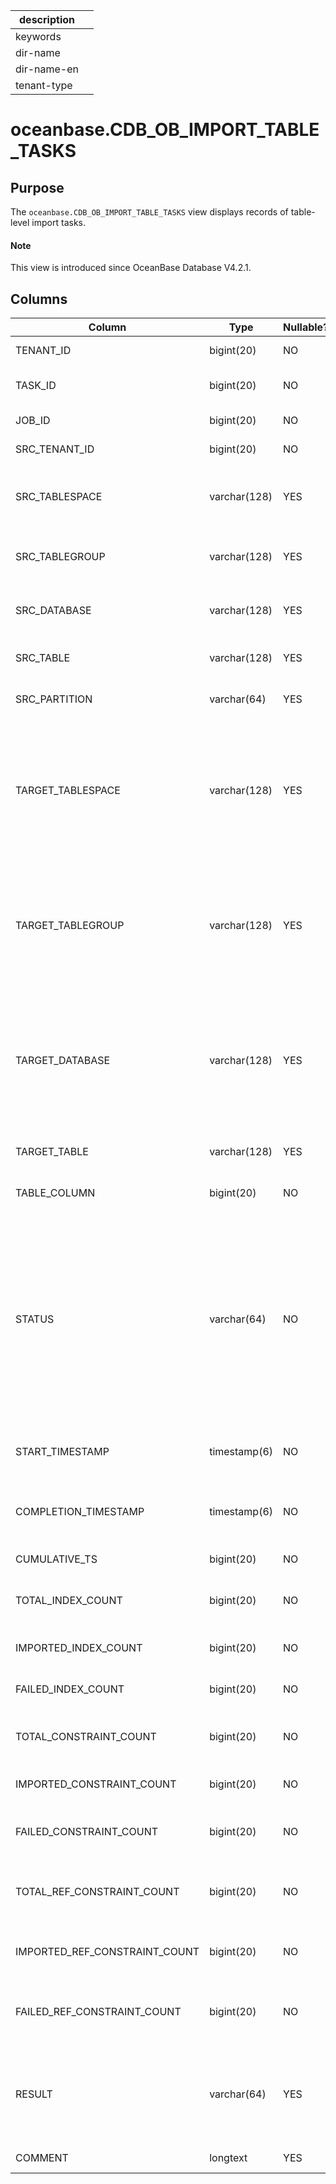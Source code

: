 |description||
|---|---|
|keywords||
|dir-name||
|dir-name-en||
|tenant-type||

# oceanbase.CDB_OB_IMPORT_TABLE_TASKS

## Purpose

The `oceanbase.CDB_OB_IMPORT_TABLE_TASKS` view displays records of table-level import tasks. 

<main id="notice" type='explain'>

  <h4>Note</h4>

  <p>This view is introduced since OceanBase Database V4.2.1. </p>

</main>

## Columns

| **Column** | **Type** | **Nullable?** | **Description** |
| --- | --- | --- | --- |
| TENANT_ID | bigint(20) | NO | The ID of the tenant. |
| TASK_ID | bigint(20) | NO | The ID of the load balancing task. |
| JOB_ID | bigint(20) | NO | The job ID of the task. |
| SRC_TENANT_ID | bigint(20) | NO | The ID of the source tenant. |
| SRC_TABLESPACE | varchar(128) | YES | The tablespace to which the source table belongs. |
| SRC_TABLEGROUP | varchar(128) | YES | The table group to which the source table belongs. |
| SRC_DATABASE | varchar(128) | YES | The database to which the source table belongs. |
| SRC_TABLE | varchar(128) | YES | The name of the source table. |
| SRC_PARTITION | varchar(64) | YES | The name of a partition in the source table. |
| TARGET_TABLESPACE | varchar(128) | YES | The name of the target tablespace to which the table is to be remapped. Leave the field empty if the table does not need to be remapped. |
| TARGET_TABLEGROUP | varchar(128) | YES | The name of the target table group to which the table is to be remapped. Leave the field empty if the table does not need to be remapped. |
| TARGET_DATABASE | varchar(128) | YES | The name of the target database to which the table is to be remapped. Leave the field empty if the table does not need to be remapped. |
| TARGET_TABLE | varchar(128) | YES | The name of the target table. |
| TABLE_COLUMN | bigint(20) | NO | The number of columns in the table. |
| STATUS | varchar(64) | NO | The status of the task. Valid values:<ul><li>`INIT`: The task is in the initialization state.  </li><li>`DOING`: The task is being executed. </li><li>`FINISH`: The task is completed. </li></ul> |
| START_TIMESTAMP | timestamp(6) | NO | The time on the tenant when the task started. |
| COMPLETION_TIMESTAMP | timestamp(6) | NO | The time on the tenant when the task was completed. |
| CUMULATIVE_TS | bigint(20) | NO | The cumulative time. |
| TOTAL_INDEX_COUNT | bigint(20) | NO | The total number of indexes to import. |
| IMPORTED_INDEX_COUNT | bigint(20) | NO | The number of indexes imported. |
| FAILED_INDEX_COUNT | bigint(20) | NO | The number of indexes failed to be imported. |
| TOTAL_CONSTRAINT_COUNT | bigint(20) | NO | The total number of constraints to import. |
| IMPORTED_CONSTRAINT_COUNT | bigint(20) | NO | The number of constraints imported. |
| FAILED_CONSTRAINT_COUNT | bigint(20) | NO | The number of constraints failed to be imported. |
| TOTAL_REF_CONSTRAINT_COUNT | bigint(20) | NO | The total number of referenced constraints to import. |
| IMPORTED_REF_CONSTRAINT_COUNT | bigint(20) | NO | The number of referenced constraints imported. |
| FAILED_REF_CONSTRAINT_COUNT | bigint(20) | NO | The number of referenced constraints failed to be imported. |
| RESULT | varchar(64) | YES | The result of the table-level restore task. Valid values:<ul><li>SUCCESS  </li><li>FAIL </li></ul> |
| COMMENT | longtext | YES | The additional information. |
